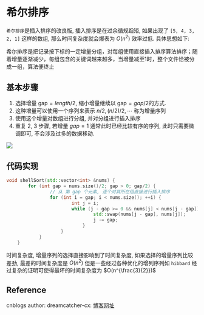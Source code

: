 # 希尔排序

`希尔排序`是插入排序的改良版, 插入排序是在过余循规蹈矩, 如果出现了 `[5, 4, 3, 2, 1]` 这样的数组, 那么时间复杂度就会爆表为 $O(n^2)$ 效率过低. 具体思想如下:

希尔排序是把记录按下标的一定增量分组，对每组使用直接插入排序算法排序；随着增量逐渐减少，每组包含的关键词越来越多，当增量减至1时，整个文件恰被分成一组，算法便终止

## 基本步骤

1. 选择增量 $\text{gap} = length / 2$, 缩小增量继续以 $\text{gap} = gap/2$的方式.
2. 这种增量可以使用一个序列来表示 ${n/2, (n/2)/2, \cdots}$ 称为增量序列
3. 使用这个增量对数组进行分组, 并对分组进行插入排序
4. 重复 2, 3 步骤, 若增量 $gap=1$ 通常此时已经比较有序的序列, 此时只需要微调即可, 不会涉及过多的数据移动.

![](https://images2015.cnblogs.com/blog/1024555/201611/1024555-20161128110416068-1421707828.png)

## 代码实现

```cpp
void shellSort(std::vector<int> &nums) {
        for (int gap = nums.size()/2; gap > 0; gap/2) {
                // 从 第 gap 个元素, 逐个对其所在组直接进行插入排序
                for (int i = gap; i < nums.size(); ++i) {
                        int j = i;
                        while (j - gap >= 0 && nums[j] < nums[j - gap]) {
                                std::swap(nums[j - gap], nums[j]);
                                j -= gap;
                            }
                    }
            }
    }
```

时间复杂度, 增量序列的选择直接影响到了时间复杂度, 如果选择的增量序列比较差劲, 最差的时间复杂度是 $O(n^2)$ 但是一些经过各种优化的增列序列如 `hibbard` 经过复杂的证明可使得最坏的时间复杂度为 $O(n^{\frac{3}{2}})$

## Reference

cnblogs author: dreamcatcher-cx: [博客网址](https://www.cnblogs.com/chengxiao/p/6104371.html)
